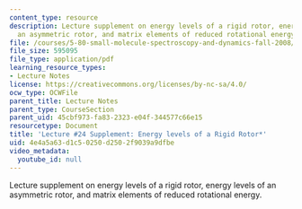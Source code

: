```yaml
---
content_type: resource
description: Lecture supplement on energy levels of a rigid rotor, energy levels of
  an asymmetric rotor, and matrix elements of reduced rotational energy.
file: /courses/5-80-small-molecule-spectroscopy-and-dynamics-fall-2008/4e4a5a63d1c50250d2502f9039a9dfbe_24s_580ln_fa08.pdf
file_size: 595095
file_type: application/pdf
learning_resource_types:
- Lecture Notes
license: https://creativecommons.org/licenses/by-nc-sa/4.0/
ocw_type: OCWFile
parent_title: Lecture Notes
parent_type: CourseSection
parent_uid: 45cbf973-fa83-2323-e04f-344577c66e15
resourcetype: Document
title: 'Lecture #24 Supplement: Energy levels of a Rigid Rotor*'
uid: 4e4a5a63-d1c5-0250-d250-2f9039a9dfbe
video_metadata:
  youtube_id: null
---
```

Lecture supplement on energy levels of a rigid rotor, energy levels of an asymmetric rotor, and matrix elements of reduced rotational energy.